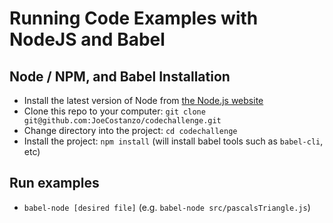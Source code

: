 # Running Code Examples with NodeJS and Babel

## Node / NPM, and Babel Installation

- Install the latest version of Node from [the Node.js website](https://nodejs.org)
- Clone this repo to your computer: `git clone git@github.com:JoeCostanzo/codechallenge.git`
- Change directory into the project: `cd codechallenge`
- Install the project: `npm install` (will install babel tools such as `babel-cli`, etc)

## Run examples

- `babel-node [desired file]` (e.g. `babel-node src/pascalsTriangle.js`)
